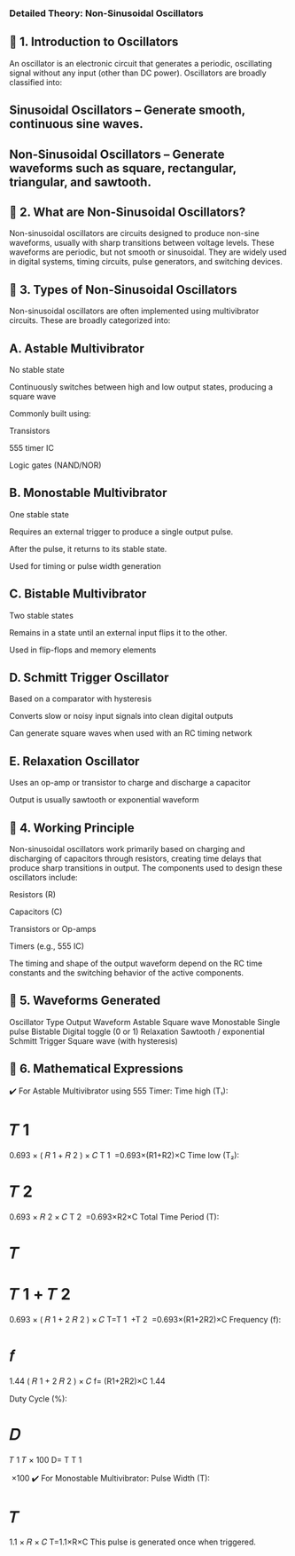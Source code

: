 ### Detailed Theory: Non-Sinusoidal Oscillators
## 🔹 1. Introduction to Oscillators
An oscillator is an electronic circuit that generates a periodic, oscillating signal without any input (other than DC power). Oscillators are broadly classified into:

## Sinusoidal Oscillators – Generate smooth, continuous sine waves.

## Non-Sinusoidal Oscillators – Generate waveforms such as square, rectangular, triangular, and sawtooth.

## 🔹 2. What are Non-Sinusoidal Oscillators?
Non-sinusoidal oscillators are circuits designed to produce non-sine waveforms, usually with sharp transitions between voltage levels. These waveforms are periodic, but not smooth or sinusoidal. They are widely used in digital systems, timing circuits, pulse generators, and switching devices.

## 🔹 3. Types of Non-Sinusoidal Oscillators
Non-sinusoidal oscillators are often implemented using multivibrator circuits. These are broadly categorized into:

## A. Astable Multivibrator
No stable state

Continuously switches between high and low output states, producing a square wave

Commonly built using:

Transistors

555 timer IC

Logic gates (NAND/NOR)

## B. Monostable Multivibrator
One stable state

Requires an external trigger to produce a single output pulse.

After the pulse, it returns to its stable state.

Used for timing or pulse width generation

## C. Bistable Multivibrator
Two stable states

Remains in a state until an external input flips it to the other.

Used in flip-flops and memory elements

## D. Schmitt Trigger Oscillator
Based on a comparator with hysteresis

Converts slow or noisy input signals into clean digital outputs

Can generate square waves when used with an RC timing network

## E. Relaxation Oscillator
Uses an op-amp or transistor to charge and discharge a capacitor

Output is usually sawtooth or exponential waveform

## 🔹 4. Working Principle
Non-sinusoidal oscillators work primarily based on charging and discharging of capacitors through resistors, creating time delays that produce sharp transitions in output. The components used to design these oscillators include:

Resistors (R)

Capacitors (C)

Transistors or Op-amps

Timers (e.g., 555 IC)

The timing and shape of the output waveform depend on the RC time constants and the switching behavior of the active components.

## 🔹 5. Waveforms Generated
Oscillator Type	Output Waveform
Astable	Square wave
Monostable	Single pulse
Bistable	Digital toggle (0 or 1)
Relaxation	Sawtooth / exponential
Schmitt Trigger	Square wave (with hysteresis)

## 🔹 6. Mathematical Expressions
✔️ For Astable Multivibrator using 555 Timer:
Time high (T₁):

𝑇
1
=
0.693
×
(
𝑅
1
+
𝑅
2
)
×
𝐶
T 
1
​
 =0.693×(R1+R2)×C
Time low (T₂):

𝑇
2
=
0.693
×
𝑅
2
×
𝐶
T 
2
​
 =0.693×R2×C
Total Time Period (T):

𝑇
=
𝑇
1
+
𝑇
2
=
0.693
×
(
𝑅
1
+
2
𝑅
2
)
×
𝐶
T=T 
1
​
 +T 
2
​
 =0.693×(R1+2R2)×C
Frequency (f):

𝑓
=
1.44
(
𝑅
1
+
2
𝑅
2
)
×
𝐶
f= 
(R1+2R2)×C
1.44
​
 
Duty Cycle (%):

𝐷
=
𝑇
1
𝑇
×
100
D= 
T
T 
1
​
 
​
 ×100
✔️ For Monostable Multivibrator:
Pulse Width (T):

𝑇
=
1.1
×
𝑅
×
𝐶
T=1.1×R×C
This pulse is generated once when triggered.

